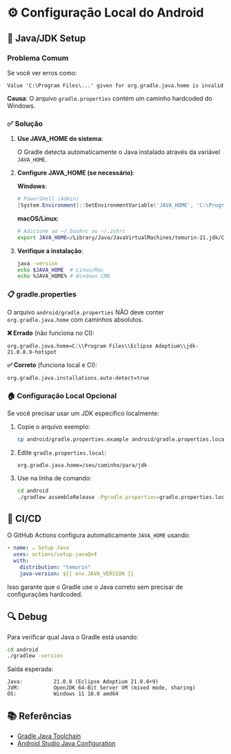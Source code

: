 # ⚙️ Configuração Local do Android

## 🔧 Java/JDK Setup

### Problema Comum

Se você ver erros como:
```
Value 'C:\Program Files\...' given for org.gradle.java.home is invalid
```

**Causa**: O arquivo `gradle.properties` contém um caminho hardcoded do Windows.

### ✅ Solução

1. **Use JAVA_HOME do sistema**:
   
   O Gradle detecta automaticamente o Java instalado através da variável `JAVA_HOME`.

2. **Configure JAVA_HOME (se necessário)**:

   **Windows**:
   ```powershell
   # PowerShell (Admin)
   [System.Environment]::SetEnvironmentVariable('JAVA_HOME', 'C:\Program Files\Eclipse Adoptium\jdk-21.0.8.9-hotspot', 'Machine')
   ```

   **macOS/Linux**:
   ```bash
   # Adicione ao ~/.bashrc ou ~/.zshrc
   export JAVA_HOME=/Library/Java/JavaVirtualMachines/temurin-21.jdk/Contents/Home
   ```

3. **Verifique a instalação**:
   ```bash
   java -version
   echo $JAVA_HOME  # Linux/Mac
   echo %JAVA_HOME% # Windows CMD
   ```

### 📋 gradle.properties

O arquivo `android/gradle.properties` NÃO deve conter `org.gradle.java.home` com caminhos absolutos.

**❌ Errado** (não funciona no CI):
```properties
org.gradle.java.home=C:\\Program Files\\Eclipse Adoptium\\jdk-21.0.8.9-hotspot
```

**✅ Correto** (funciona local e CI):
```properties
org.gradle.java.installations.auto-detect=true
```

### 🏠 Configuração Local Opcional

Se você precisar usar um JDK específico localmente:

1. Copie o arquivo exemplo:
   ```bash
   cp android/gradle.properties.example android/gradle.properties.local
   ```

2. Edite `gradle.properties.local`:
   ```properties
   org.gradle.java.home=/seu/caminho/para/jdk
   ```

3. Use na linha de comando:
   ```bash
   cd android
   ./gradlew assembleRelease -Pgradle.properties=gradle.properties.local
   ```

## 🚀 CI/CD

O GitHub Actions configura automaticamente `JAVA_HOME` usando:

```yaml
- name: ☕ Setup Java
  uses: actions/setup-java@v4
  with:
    distribution: "temurin"
    java-version: ${{ env.JAVA_VERSION }}
```

Isso garante que o Gradle use o Java correto sem precisar de configurações hardcoded.

## 🔍 Debug

Para verificar qual Java o Gradle está usando:

```bash
cd android
./gradlew -version
```

Saída esperada:
```
Java:          21.0.8 (Eclipse Adoptium 21.0.8+9)
JVM:           OpenJDK 64-Bit Server VM (mixed mode, sharing)
OS:            Windows 11 10.0 amd64
```

## 📚 Referências

- [Gradle Java Toolchain](https://docs.gradle.org/current/userguide/toolchains.html)
- [Android Studio Java Configuration](https://developer.android.com/studio/intro/studio-config)
